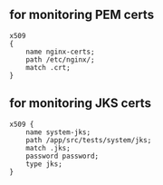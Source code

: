 
## for monitoring PEM certs
```
x509
{
	name nginx-certs;
	path /etc/nginx/;
	match .crt;
}
```

## for monitoring JKS certs
```
x509 {
	name system-jks;
	path /app/src/tests/system/jks;
	match .jks;
	password password;
	type jks;
}
```
